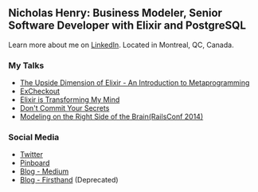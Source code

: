 ## Nicholas Henry: Business Modeler, Senior Software Developer with Elixir and PostgreSQL

Learn more about me on [LinkedIn](https://www.linkedin.com/in/nicholasjhenry/). Located in Montreal, QC, Canada.

### My Talks

- [The Upside Dimension of Elixir - An Introduction to Metaprogramming](https://www.youtube.com/watch?v=xj6yNzcGlEE)
- [ExCheckout](https://www.youtube.com/playlist?list=PLe07JYpYU5F08hA5AyxKQRGzX3POgTBjn)
- [Elixir is Transforming My Mind](https://vimeo.com/148664265)
- [Don't Commit Your Secrets](https://vimeo.com/98544062)
- [Modeling on the Right Side of the Brain(RailsConf 2014)](https://www.youtube.com/watch?v=ABIvpz50cKU)

### Social Media

- [Twitter](https://twitter.com/nicholasjhenry)
- [Pinboard](https://pinboard.in/u:nicholasjhenry)
- [Blog - Medium](https://medium.com/@nicholasjhenry)
- [Blog - Firsthand](http://blog.firsthand.ca) (Deprecated)

<!--
**nicholasjhenry/nicholasjhenry** is a ✨ _special_ ✨ repository because its `README.md` (this file) appears on your GitHub profile.

Here are some ideas to get you started:

- 🔭 I’m currently working on ...
- 🌱 I’m currently learning ...
- 👯 I’m looking to collaborate on ...
- 🤔 I’m looking for help with ...
- 💬 Ask me about ...
- 📫 How to reach me: ...
- 😄 Pronouns: ...
- ⚡ Fun fact: ...
-->
